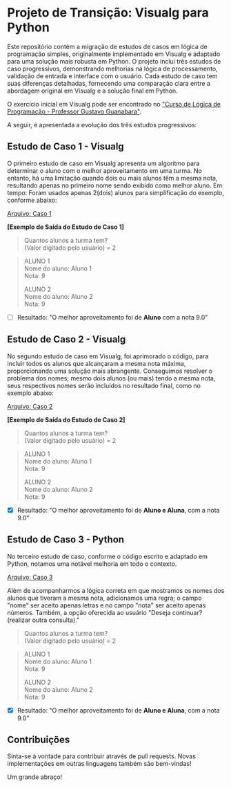# **Projeto de Transição: Visualg para Python**

Este repositório contém a migração de estudos de casos em lógica de programação simples, originalmente implementado em Visualg e adaptado para uma solução mais robusta em Python. O projeto inclui três estudos de caso progressivos, demonstrando melhorias na lógica de processamento, validação de entrada e interface com o usuário. Cada estudo de caso tem suas diferenças detalhadas, fornecendo uma comparação clara entre a abordagem original em Visualg e a solução final em Python.

O exercício inicial em Visualg pode ser encontrado no ["Curso de Lógica de Programação - Professor Gustavo Guanabara"](https://www.youtube.com/watch?v=8mei6uVttho).

A seguir, é apresentada a evolução dos três estudos progressivos:

## Estudo de Caso 1 - Visualg

O primeiro estudo de caso em Visualg apresenta um algoritmo para determinar o aluno com o melhor aproveitamento em uma turma. No entanto, há uma limitação quando dois ou mais alunos têm a mesma nota, resultando apenas no primeiro nome sendo exibido como melhor aluno. Em tempo: Foram usados apenas 2(dois) alunos para simplificação do exemplo, conforme abaixo:

[Arquivo: Caso 1](https://github.com/Luix78th/Visualg_Python/blob/main/EstudoCaso1.alg)


**[Exemplo de Saída do Estudo de Caso 1]**

> Quantos alunos a turma tem?  
(Valor digitado pelo usuário) = 2

> ALUNO 1  
Nome do aluno: Aluno 1  
Nota: 9 
>
> ALUNO 2  
Nome do aluno: Aluno 2  
Nota: 9

- [ ] Resultado: "O melhor aproveitamento foi de **Aluno** com a nota 9.0"

## Estudo de Caso 2 - Visualg

No segundo estudo de caso em Visualg, foi aprimorado o código, para incluir todos os alunos que alcançaram a mesma nota máxima, proporcionando uma solução mais abrangente. Conseguimos resolver o problema dos nomes; mesmo dois alunos (ou mais) tendo a mesma nota, seus respectivos nomes serão incluídos no resultado final, como no exemplo abaixo:

[Arquivo: Caso 2](https://github.com/Luix78th/Visualg_Python/blob/main/EstudoCaso2.alg)

**[Exemplo de Saída do Estudo de Caso 2]**

> Quantos alunos a turma tem?  
(Valor digitado pelo usuário) = 2

> ALUNO 1  
Nome do aluno: Aluno 1  
Nota: 9  
>
> ALUNO 2  
Nome do aluno: Aluno 2  
Nota: 9

- [x] Resultado: "O melhor aproveitamento foi de **Aluno e Aluna**, com a nota 9.0"

## Estudo de Caso 3 - Python
No terceiro estudo de caso, conforme o código escrito e adaptado em Python, notamos uma notável melhoria em todo o contexto.

[Arquivo: Caso 3](https://github.com/Luix78th/Visualg_Python/blob/main/Best_Scores.py)

Além de acompanharmos a lógica correta em que mostramos os nomes dos alunos que tiveram a mesma nota, adicionamos uma regra; o campo "nome" ser aceito apenas letras e no campo "nota" ser aceito apenas números. Também, a opção oferecida ao usuário "Deseja continuar? (realizar outra consulta)."

> Quantos alunos a turma tem?  
(Valor digitado pelo usuário) = 2

> ALUNO 1  
Nome do aluno: Aluno 1  
Nota: 9  
>
> ALUNO 2  
Nome do aluno: Aluno 2  
Nota: 9


- [x] Resultado: "O melhor aproveitamento foi de **Aluno e Aluna**, com a nota 9.0"


## Contribuições

Sinta-se à vontade para contribuir através de pull requests. Novas implementações em outras linguagens também são bem-vindas!

Um grande abraço! 
